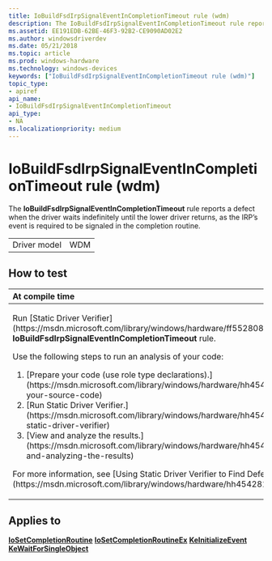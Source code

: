 ```yaml
---
title: IoBuildFsdIrpSignalEventInCompletionTimeout rule (wdm)
description: The IoBuildFsdIrpSignalEventInCompletionTimeout rule reports a defect when the driver waits indefinitely until the lower driver returns, as the IRP’s event is required to be signaled in the completion routine.
ms.assetid: EE191EDB-62BE-46F3-92B2-CE9090AD02E2
ms.author: windowsdriverdev
ms.date: 05/21/2018
ms.topic: article
ms.prod: windows-hardware
ms.technology: windows-devices
keywords: ["IoBuildFsdIrpSignalEventInCompletionTimeout rule (wdm)"]
topic_type:
- apiref
api_name:
- IoBuildFsdIrpSignalEventInCompletionTimeout
api_type:
- NA
ms.localizationpriority: medium
---
```


# IoBuildFsdIrpSignalEventInCompletionTimeout rule (wdm)


The **IoBuildFsdIrpSignalEventInCompletionTimeout** rule reports a defect when the driver waits indefinitely until the lower driver returns, as the IRP’s event is required to be signaled in the completion routine.

|              |     |
|--------------|-----|
| Driver model | WDM |

How to test
-----------

<table>
<colgroup>
<col width="100%" />
</colgroup>
<thead>
<tr class="header">
<th align="left">At compile time</th>
</tr>
</thead>
<tbody>
<tr class="odd">
<td align="left"><p>Run [Static Driver Verifier](https://msdn.microsoft.com/library/windows/hardware/ff552808) and specify the <strong>IoBuildFsdIrpSignalEventInCompletionTimeout</strong> rule.</p>
Use the following steps to run an analysis of your code:
<ol>
<li>[Prepare your code (use role type declarations).](https://msdn.microsoft.com/library/windows/hardware/hh454281#preparing-your-source-code)</li>
<li>[Run Static Driver Verifier.](https://msdn.microsoft.com/library/windows/hardware/hh454281#running-static-driver-verifier)</li>
<li>[View and analyze the results.](https://msdn.microsoft.com/library/windows/hardware/hh454281#viewing-and-analyzing-the-results)</li>
</ol>
<p>For more information, see [Using Static Driver Verifier to Find Defects in Drivers](https://msdn.microsoft.com/library/windows/hardware/hh454281).</p></td>
</tr>
</tbody>
</table>

Applies to
----------

[**IoSetCompletionRoutine**](https://msdn.microsoft.com/library/windows/hardware/ff549679)
[**IoSetCompletionRoutineEx**](https://msdn.microsoft.com/library/windows/hardware/ff549686)
[**KeInitializeEvent**](https://msdn.microsoft.com/library/windows/hardware/ff552137)
[**KeWaitForSingleObject**](https://msdn.microsoft.com/library/windows/hardware/ff553350)
 

 





